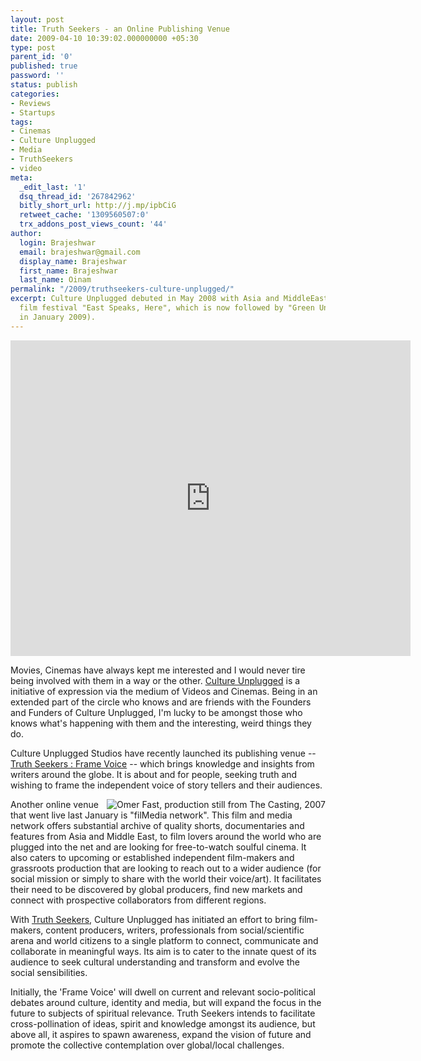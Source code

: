 ```yaml
---
layout: post
title: Truth Seekers - an Online Publishing Venue
date: 2009-04-10 10:39:02.000000000 +05:30
type: post
parent_id: '0'
published: true
password: ''
status: publish
categories:
- Reviews
- Startups
tags:
- Cinemas
- Culture Unplugged
- Media
- TruthSeekers
- video
meta:
  _edit_last: '1'
  dsq_thread_id: '267842962'
  bitly_short_url: http://j.mp/ipbCiG
  retweet_cache: '1309560507:0'
  trx_addons_post_views_count: '44'
author:
  login: Brajeshwar
  email: brajeshwar@gmail.com
  display_name: Brajeshwar
  first_name: Brajeshwar
  last_name: Oinam
permalink: "/2009/truthseekers-culture-unplugged/"
excerpt: Culture Unplugged debuted in May 2008 with Asia and MiddleEast's first online
  film festival "East Speaks, Here", which is now followed by "Green Unplugged" (launched
  in January 2009).
---
```

<p><object width="640" height="505"><param name="movie" value="http://www.youtube.com/v/TYfIxEfywKM&hl=en&fs=1&rel=0" /><param name="allowFullScreen" value="true" /><param name="allowscriptaccess" value="always" /><embed src="http://www.youtube.com/v/TYfIxEfywKM&hl=en&fs=1&rel=0" type="application/x-shockwave-flash" allowscriptaccess="always" allowfullscreen="true" width="640" height="505"></embed></object></p>
<p><!--more--></p>
<p>Movies, Cinemas have always kept me interested and I would never tire being involved with them in a way or the other. <a href="http://www.cultureunplugged.com/">Culture Unplugged</a> is a initiative of expression via the medium of Videos and Cinemas. Being in an extended part of the circle who knows and are friends with the Founders and Funders of Culture Unplugged, I'm lucky to be amongst those who knows what's happening with them and the interesting, weird things they do.</p>
<p>Culture Unplugged Studios have recently launched its publishing venue -- <a href="http://www.cultureunplugged.com/filmedia/truthSeekers.php">Truth Seekers : Frame Voice</a> -- which brings knowledge and insights from writers around the globe. It is about and for people, seeking truth and wishing to frame the independent voice of story tellers and their audiences.</p>
<p><img src="{{ site.baseurl }}/assets/2009/04/truth-seekers.jpg" alt="Omer Fast, production still from The Casting, 2007" style="float: right; margin: 0 0 0 7px; border: 0 none;" />Another online venue that went live last January is "filMedia network". This film and media network offers substantial archive of quality shorts, documentaries and features from Asia and Middle East, to film lovers around the world who are plugged into the net and are looking for free-to-watch soulful cinema. It also caters to upcoming or established independent film-makers and grassroots production that are looking to reach out to a wider audience (for social mission or simply to share with the world their voice/art). It facilitates their need to be discovered by global producers, find new markets and connect with prospective collaborators from different regions.</p>
<p>With <a href="http://truthseekers.cultureunplugged.com/">Truth Seekers</a>, Culture Unplugged has initiated an effort to bring film-makers, content producers, writers, professionals from social/scientific arena and world citizens to a single platform to connect, communicate and collaborate in meaningful ways. Its aim is to cater to the innate quest of its audience to seek cultural understanding and transform and evolve the social sensibilities.</p>
<p>Initially, the 'Frame Voice' will dwell on current and relevant socio-political debates around culture, identity and media, but will expand the focus in the future to subjects of spiritual relevance. Truth Seekers intends to facilitate cross-pollination of ideas, spirit and knowledge amongst its audience, but above all, it aspires to spawn awareness, expand the vision of future and promote the collective contemplation over global/local challenges.</p>
